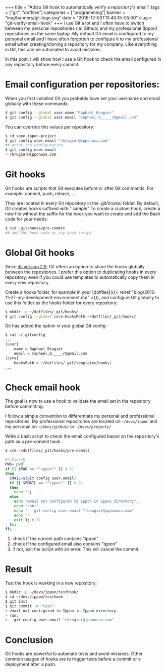 +++
title = "Add a Git hook to automatically verify a repository's email"
tags = ["git", "dotfiles"]
categories = ["programming"]
banner = "img/banners/git-logo.svg"
date = "2016-12-03T13:40:15-05:00"
slug = "git-verify-email-hook"
+++
I use Git a lot and I often have to switch between my personal repositories (ie: Github) and my professional (Ippon) repositories on the same laptop.
My default Git email is configured to my personal email and I have often forgotten to configure it to my professional email when creating/cloning a repository for my company.
Like everything in Git, this can be automated to avoid mistakes.

In this post, I will show how I use a Git hook to check the email configured in any repository before every commit.

<!--more-->

# Email configuration per repositories:

When you first installed Git you probably have set your username and email globally with these commands:

~~~bash
$ git config --global user.name "Raphael Brugier"
$ git config --global user.email "raphael.b_____r@gmail.com"
~~~

You can override this values per repository:

~~~bash
$ cd some-ippon-project
$ git config user.email "rbrugier@ipponusa.com"
## print the configuration
$ git config user.email
> rbrugier@ipponusa.com
~~~

# Git hooks
Git hooks are scripts that Git executes before or after Git commands. 
For example: commit, push, rebase, ...

They are located in every Git repository in the .git/hooks/ folder.
By default, Git creates hooks suffixed with ".sample"
To create a custom hook, create a new file without the suffix for the hook you want to create  and add the Bash code for your needs:

~~~bash
$ vim .git/hooks/pre-commit
## add the hook code as any bash script
~~~

# Global Git hooks

Since [its version 2.9](https://github.com/blog/2188-git-2-9-has-been-released), Git offers an option to share the hooks globally between the repositories. I prefer this option to duplicating hooks in every repository, even if you could use templates to automatically copy them in every new repository.

Create a hooks folder, for example in your [dotfiles]({{< relref "blog/2016-11-27-my-development-environment.md" >}}), and configure Git globally to use this folder as the hooks folder for every repository:

~~~bash
$ mkdir -p ~/dotfiles/_git/hooks/
$ git config --global core.hooksPath ~/dotfiles/_git/hooks/
~~~

Git has added the option in your global Git config:

~~~bash
$ cat ~/.gitconfig
...
[user]
    name = Raphael Brugier
    email = raphael.b_____r@gmail.com
[core]
    hooksPath = ~/dotfiles/_git/templates/hooks/
...
~~~

# Check email hook

The goal is now to use a hook to validate the email set in the repository before committing.

I follow a simple convention to differentiate my personal and professional repositories.
My professional repositories are located on `~/devs/ippon` and my personal on `~/devs/github/` or `~/devs/projects/`

Write a bash script to check the email configured based on the repository's path as a pre-commit hook :

~~~bash
$ vim ~/dotfiles/_git/hooks/pre-commit
~~~

~~~bash
#!/bin/sh
PWD=`pwd`
if [[ $PWD == *"ippon"* ]] # 1)
then
  EMAIL=$(git config user.email)
  if [[ $EMAIL == *"ippon"* ]] # 2)
  then
    echo "";
  else
    echo "email not configured to Ippon in Ippon directory";
    echo "run:"
    echo '   git config user.email "rbrugier@ipponusa.com"'
    echo ''
    exit 1; # 3)
  fi;
fi;
~~~ 

1. check if the current path contains "ippon"
2. check if the configured email also contains "ippon"
3. if not, exit the script with an error. This will cancel the commit.


# Result
Test the hook is working in a new repository:

~~~bash
$ mkdir -p ~/devs/ippon/testhook/
$ cd ~/devs/ippon/testhook
$ git init
$ git commit -m "test"
> email not configured to Ippon in Ippon directory
> run:
>   git config user.email "rbrugier@ipponusa.com"
~~~

# Conclusion
Git hooks are powerful to automate tests and avoid mistakes. Other common usages of hooks are to trigger tests before a commit or a deployment after a push.
 